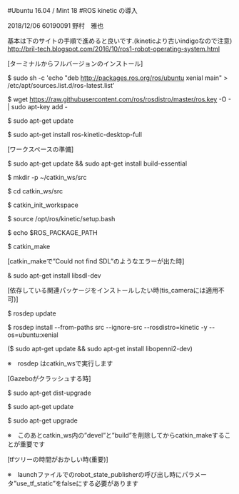 #Ubuntu 16.04 / Mint 18
#ROS kinetic の導入

2018/12/06
60190091 野村　雅也

基本は下のサイトの手順で進めると良いです.(kineticより古いindigoなので注意)
http://bril-tech.blogspot.com/2016/10/ros1-robot-operating-system.html


[ターミナルからフルバージョンのインストール]

$ sudo sh -c 'echo "deb http://packages.ros.org/ros/ubuntu xenial main" > /etc/apt/sources.list.d/ros-latest.list' 

$ wget https://raw.githubusercontent.com/ros/rosdistro/master/ros.key -O - | sudo apt-key add - 

$ sudo apt-get update 

$ sudo apt-get install ros-kinetic-desktop-full



[ワークスペースの準備]

$ sudo apt-get update && sudo apt-get install build-essential

$ mkdir -p ~/catkin_ws/src

$ cd catkin_ws/src

$ catkin_init_workspace

$ source /opt/ros/kinetic/setup.bash

$ echo $ROS_PACKAGE_PATH

$ catkin_make



[catkin_makeで”Could not find SDL”のようなエラーが出た時]

& sudo apt-get install libsdl-dev



[依存している関連パッケージをインストールしたい時(tis_cameraには適用不可)]

$ rosdep update

$ rosdep install --from-paths src --ignore-src --rosdistro=kinetic -y --os=ubuntu:xenial

($ sudo apt-get update && sudo apt-get install libopenni2-dev)

※　rosdep はcatkin_wsで実行します



[Gazeboがクラッシュする時]

$ sudo apt-get dist-upgrade

$ sudo apt-get update

$ sudo apt-get upgrade

※　このあとcatkin_ws内の”devel”と”build”を削除してからcatkin_makeすることが重要です



[tfツリーの時間がおかしい時(重要)]

<node name="robot_state_publisher" pkg="robot_state_publisher" type="robot_state_publisher" respawn="false" output="screen" ns="/my_robo">
    <param name="use_tf_static" value="false"/>
</node>

※　launchファイルでのrobot_state_publisherの呼び出し時にパラメータ”use_tf_static”をfalseにする必要があります
